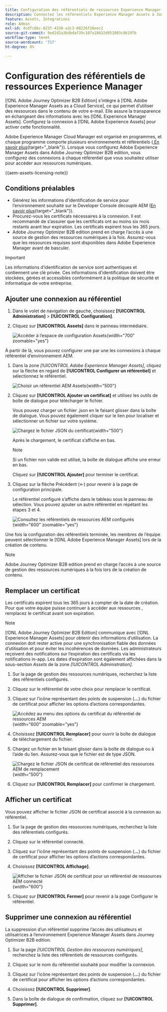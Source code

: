 ```yaml
---
title: Configuration des référentiels de ressources Experience Manager
description: Connectez les référentiels Experience Manager Assets à Journey Optimizer B2B edition pour un accès transparent aux ressources numériques dans la création de contenu.
feature: Assets, Integrations
role: Admin
exl-id: 4cdfc8bc-823f-4320-a2c3-08226f26eec2
source-git-commit: 9ed2d2a36dbdaf39c107a18632d951003c86197b
workflow-type: tm+mt
source-wordcount: '717'
ht-degree: 0%

---
```


# Configuration des référentiels de ressources Experience Manager

[!DNL Adobe Journey Optimizer B2B Edition] s’intègre à [!DNL Adobe Experience Manager Assets as a Cloud Service], ce qui permet d’utiliser des ressources dans le contenu de votre e-mail. Elle assure la transparence en échangeant des informations avec les [!DNL Experience Manager Assets]. Configurez la connexion à [!DNL Adobe Experience Assets] pour activer cette fonctionnalité.

Adobe Experience Manager Cloud Manager est organisé en programmes, et chaque programme comporte plusieurs environnements et référentiels ([ En savoir plus](https://experienceleague.adobe.com/en/docs/experience-manager-cloud-service/content/implementing/using-cloud-manager/programs/program-types){target="_blank"}). Lorsque vous configurez Adobe Experience Manager Assets dans Adobe Journey Optimizer B2B edition, vous configurez des connexions à chaque référentiel que vous souhaitez utiliser pour accéder aux ressources numériques.

{{aem-assets-licensing-note}}

## Conditions préalables

* Générez les informations d’identification de service pour l’environnement souhaité sur le Developer Console découplé AEM ([En savoir plus](https://experienceleague.adobe.com/en/docs/experience-manager-learn/getting-started-with-aem-headless/authentication/service-credentials#generate-service-credentials){target="_blank"}).
* Procurez-vous les certificats nécessaires à la connexion. Il est recommandé de s’assurer que les certificats ont au moins six mois restants avant leur expiration. Les certificats expirent tous les 365 jours.
* Adobe Journey Optimizer B2B edition prend en charge l’accès à une source de gestion des ressources numériques à la fois. Assurez-vous que les ressources requises sont disponibles dans Adobe Experience Manager avant de basculer.

>[!IMPORTANT]
>
>Les informations d’identification de service sont authentiques et contiennent une clé privée. Ces informations d’identification doivent être stockées, gérées et accessibles conformément à la politique de sécurité et informatique de votre entreprise.

## Ajouter une connexion au référentiel

1. Dans le volet de navigation de gauche, choisissez **[!UICONTROL Administration]** > **[!UICONTROL Configuration]**.

1. Cliquez sur **[!UICONTROL Assets]** dans le panneau intermédiaire.

   ![Accéder à l’espace de configuration Assets](./assets/configuration-assets-aem.png){width="700" zoomable="yes"}

<!--   The default digital asset management option is configured as `Adobe Marketo Engage`.
-->
À partir de là, vous pouvez configurer une par une les connexions à chaque référentiel d’environnement AEM.

1. Dans la zone _[!UICONTROL Adobe Experience Manager Assets]_, cliquez sur la flèche en regard de **[!UICONTROL Configurer un référentiel]** et sélectionnez le référentiel.

   ![Choisir un référentiel AEM Assets](./assets/configure-assets-aem-choose-respository.png){width="500"}

1. Cliquez sur **[!UICONTROL Ajouter un certificat]** et utilisez les outils de boîte de dialogue pour télécharger le fichier.

   Vous pouvez charger un fichier .json en le faisant glisser dans la boîte de dialogue. Vous pouvez également cliquer sur le lien pour localiser et sélectionner un fichier sur votre système.

   ![Chargez le fichier JSON du certificat](./assets/configuration-assets-aem-upload-cert.png){width="500"}

   Après le chargement, le certificat s’affiche en bas.

   >[!NOTE]
   >
   >Si un fichier non valide est utilisé, la boîte de dialogue affiche une erreur en bas.

   Cliquez sur **[!UICONTROL Ajouter]** pour terminer le certificat.

1. Cliquez sur la flèche Précédent (←) pour revenir à la page de configuration principale.

   Le référentiel configuré s’affiche dans le tableau sous le panneau de sélection. Vous pouvez ajouter un autre référentiel en répétant les étapes 3 et 4.

   ![Consultez les référentiels de ressources AEM configurés](./assets/configuration-assets-aem-repositories.png){width="600" zoomable="yes"}

Une fois la configuration des référentiels terminée, les membres de l’équipe peuvent sélectionner le [!DNL Adobe Experience Manager Assets] lors de la création de contenu.

>[!NOTE]
>
>Adobe Journey Optimizer B2B edition prend en charge l’accès à une source de gestion des ressources numériques à la fois lors de la création de contenu. 

## Remplacer un certificat

Les certificats expirent tous les 365 jours à compter de la date de création. Pour que votre équipe puisse continuer à accéder aux ressources , remplacez le certificat avant son expiration.

>[!NOTE]
>
>[!DNL Adobe Journey Optimizer B2B Edition] communique avec [!DNL Experience Manager Assets] pour obtenir des informations d’utilisation. La connexion doit rester active pour une synchronisation fiable des données d’utilisation et pour éviter les incohérences de données. Les administrateurs reçoivent des notifications sur l’expiration des certificats via les notifications in-app. Les dates d’expiration sont également affichées dans la sous-section _Assets_ de la zone _[!UICONTROL Administration]_.

1. Sur la page de gestion des ressources numériques, recherchez la liste des référentiels configurés.

1. Cliquez sur le référentiel de votre choix pour remplacer le certificat.

1. Cliquez sur l’icône représentant des points de suspension (**...**) du fichier de certificat pour afficher les options d’actions correspondantes.

   ![Accédez au menu des options du certificat du référentiel de ressources AEM](./assets/configuration-assets-aem-repo-menu.png){width="600" zoomable="yes"}

1. Choisissez **[!UICONTROL Remplacer]** pour ouvrir la boîte de dialogue de téléchargement du fichier.

1. Chargez un fichier en le faisant glisser dans la boîte de dialogue ou à l’aide du lien. Assurez-vous que le fichier est de type JSON.

   ![Chargez le fichier JSON de certificat de référentiel des ressources AEM de remplacement](./assets/configuration-assets-aem-upload-replacement-cert.png){width="500"}

1. Cliquez sur **[!UICONTROL Remplacer]** pour confirmer le chargement.

## Afficher un certificat

Vous pouvez afficher le fichier JSON de certificat associé à la connexion au référentiel.

1. Sur la page de gestion des ressources numériques, recherchez la liste des référentiels configurés.

1. Cliquez sur le référentiel connecté.

1. Cliquez sur l’icône représentant des points de suspension (**...**) du fichier de certificat pour afficher les options d’actions correspondantes.

1. Choisissez **[!UICONTROL Affichage]**.

   ![Afficher le fichier JSON de certificat pour un référentiel de ressources AEM connecté](./assets/configuration-assets-aem-view-cert.png){width="600"}

1. Cliquez sur **[!UICONTROL Fermer]** pour revenir à la page Configurer le référentiel.

## Supprimer une connexion au référentiel

La suppression d’un référentiel supprime l’accès des utilisateurs et utilisatrices à l’environnement Experience Manager Assets dans Journey Optimizer B2B edition.

1. Sur la page _[!UICONTROL Gestion des ressources numériques]_, recherchez la liste des référentiels de ressources configurés.

1. Cliquez sur le nom du référentiel souhaité pour modifier la connexion.

1. Cliquez sur l’icône représentant des points de suspension (**...**) du fichier de certificat pour afficher les options d’actions correspondantes.

1. Choisissez **[!UICONTROL Supprimer]**.

1. Dans la boîte de dialogue de confirmation, cliquez sur **[!UICONTROL Supprimer]**.
<!--

## Switch back to Adobe Marketo Engage Assets

Select Adobe Marketo Engage digital asset management in the Assets section.

After the confirmation, the Adobe Marketo Engage assets library is available for users.
-->
